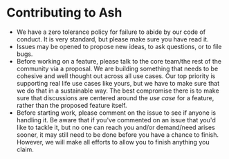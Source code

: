 # Contributing to Ash

- We have a zero tolerance policy for failure to abide by our code of conduct. It is very standard, but please make sure
  you have read it.
- Issues may be opened to propose new ideas, to ask questions, or to file bugs.
- Before working on a feature, please talk to the core team/the rest of the community via a proposal. We are
  building something that needs to be cohesive and well thought out across all use cases. Our top priority is
  supporting real life use cases like yours, but we have to make sure that we do that in a sustainable way. The
  best compromise there is to make sure that discussions are centered around the _use case_ for a feature, rather
  than the proposed feature itself.
- Before starting work, please comment on the issue to see if anyone is handling it. Be aware that if you've commented on an issue that you'd like to tackle it, but no one can reach you and/or demand/need arises sooner, it may still need to be done before you have a chance to finish. However, we will make all efforts to allow you to finish anything you claim.
